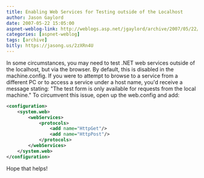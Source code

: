 ```yaml
---
title: Enabling Web Services for Testing outside of the Localhost
author: Jason Gaylord
date: 2007-05-22 15:05:00
aspnet-weblog-link: http://weblogs.asp.net/jgaylord/archive/2007/05/22/enabling-web-services-for-testing-outside-of-the-localhost.aspx
categories: [aspnet-weblog]
tags: [archive]
bitly: https://jasong.us/2zXRn4U
---
```


In some circumstances, you may need to test .NET web services outside of the localhost, but via the browser. By default, this is disabled in the machine.config. If you were to attempt to browse to a service from a different PC or to access a service under a host name, you'd receive a message stating: "The test form is only available for requests from the local machine." To circumvent this issue, open up the web.config and add:

```xml
<configuration>
    <system.web>
        <webServices>
            <protocols>
                <add name="HttpGet"/>
                <add name="HttpPost"/>
            </protocols>
        </webServices>
    </system.web>
</configuration>
```

Hope that helps!